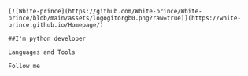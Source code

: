     [![White-prince](https://github.com/White-prince/White-prince/blob/main/assets/logogitorgb0.png?raw=true)](https://white-prince.github.io/Homepage/)

    ##I'm python developer

    Languages and Tools

    Follow me